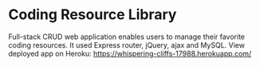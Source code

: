 # Coding Resource Library

Full-stack CRUD web application enables users to manage their favorite coding resources. It used Express router, jQuery, ajax and MySQL.
View deployed app on Heroku: https://whispering-cliffs-17988.herokuapp.com/
